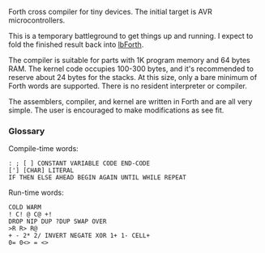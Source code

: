 Forth cross compiler for tiny devices.  The initial target is AVR
microcontrollers.

This is a temporary battleground to get things up and running.  I
expect to fold the finished result back into
[lbForth](http://github.com/larsbrinkhoff/lbForth).

The compiler is suitable for parts with 1K program memory and 64 bytes
RAM.  The kernel code occupies 100-300 bytes, and it's recommended to
reserve about 24 bytes for the stacks.  At this size, only a bare
minimum of Forth words are supported.  There is no resident interpreter
or compiler.

The assemblers, compiler, and kernel are written in Forth and are all
very simple.  The user is encouraged to make modifications as see fit.

### Glossary 
 
Compile-time words:

    : ; [ ] CONSTANT VARIABLE CODE END-CODE
    ['] [CHAR] LITERAL
    IF THEN ELSE AHEAD BEGIN AGAIN UNTIL WHILE REPEAT

Run-time words:

    COLD WARM
    ! C! @ C@ +!
    DROP NIP DUP ?DUP SWAP OVER
    >R R> R@
    + - 2* 2/ INVERT NEGATE XOR 1+ 1- CELL+
    0= 0<> = <>
